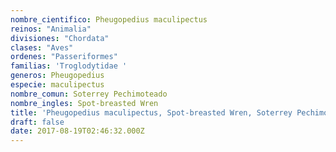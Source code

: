 ```yaml
---
nombre_cientifico: Pheugopedius maculipectus
reinos: "Animalia"
divisiones: "Chordata"
clases: "Aves"
ordenes: "Passeriformes"
familias: 'Troglodytidae '
generos: Pheugopedius
especie: maculipectus
nombre_comun: Soterrey Pechimoteado
nombre_ingles: Spot-breasted Wren
title: 'Pheugopedius maculipectus, Spot-breasted Wren, Soterrey Pechimoteado'
draft: false
date: 2017-08-19T02:46:32.000Z
---
```


